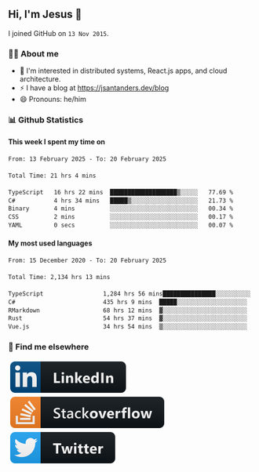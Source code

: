 ## Hi, I'm Jesus 👋

I joined GitHub on `13 Nov 2015`.

<!-- Talking about you -->

### 👨‍💻 About me

- 👦 I'm interested in distributed systems, React.js apps, and cloud architecture.
- ⚡️ I have a blog at <https://jsantanders.dev/blog>
- 😄 Pronouns: he/him

### 📊 Github Statistics

#### This week I spent my time on

<!--START_SECTION:weekly-->

```txt
From: 13 February 2025 - To: 20 February 2025

Total Time: 21 hrs 4 mins

TypeScript   16 hrs 22 mins  ███████████████████▒░░░░░   77.69 %
C#           4 hrs 34 mins   █████▒░░░░░░░░░░░░░░░░░░░   21.73 %
Binary       4 mins          ░░░░░░░░░░░░░░░░░░░░░░░░░   00.34 %
CSS          2 mins          ░░░░░░░░░░░░░░░░░░░░░░░░░   00.17 %
YAML         0 secs          ░░░░░░░░░░░░░░░░░░░░░░░░░   00.07 %
```

<!--END_SECTION:weekly-->

#### My most used languages

<!--START_SECTION:alltime-->

```txt
From: 15 December 2020 - To: 20 February 2025

Total Time: 2,134 hrs 13 mins

TypeScript                 1,284 hrs 56 mins███████████████░░░░░░░░░░   60.21 %
C#                         435 hrs 9 mins  █████░░░░░░░░░░░░░░░░░░░░   20.39 %
RMarkdown                  68 hrs 12 mins  ▓░░░░░░░░░░░░░░░░░░░░░░░░   03.20 %
Rust                       54 hrs 37 mins  ▓░░░░░░░░░░░░░░░░░░░░░░░░   02.56 %
Vue.js                     34 hrs 54 mins  ▒░░░░░░░░░░░░░░░░░░░░░░░░   01.64 %
```

<!--END_SECTION:alltime-->

### 📢 Find me elsewhere

<p>
  <a target="_blank" href="https://linkedin.com/in/jsantanders">
    <img src="https://github.com/jsantanders/jsantanders/blob/master/img/linkedin.svg" alt="LinkedIn" style="vertical-align:top; margin:4px">
  </a>
  
  <a target="_blank" href="https://stackoverflow.com/users/7318331/jesus-santander">
    <img src="https://github.com/jsantanders/jsantanders/blob/master/img/stackoverflow.svg" alt="StackOverflow" style="vertical-align:top; margin:4px">
  </a>
  
  <a target="_blank" href="http://twitter.com/jsantanders">
    <img src="https://github.com/jsantanders/jsantanders/blob/master/img/twitter.svg" alt="Twitter" style="vertical-align:top; margin:4px">
  </a>
</p>
